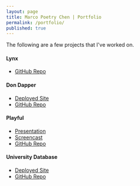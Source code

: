 ```yaml
---
layout: page
title: Marco Poetry Chen | Portfolio
permalink: /portfolio/
published: true
---
```


<div class="portfolio">
  <p>
    The following are a few projects that I've worked on.
  </p>
  <h4>Lynx</h4>
  <ul>
    <li>
      <a href="https://github.com/reard96/supply-lynx">GitHub Repo</a>
    </li>
  </ul>
  <h4>Don Dapper</h4>
  <ul>
    <li>
      <a href="https://dondapper.herokuapp.com">Deployed Site</a>
    </li>
    <li>
      <a href="https://github.com/biny235/DonDapper">GitHub Repo</a>
    </li>
  </ul>
  <h4>Playful</h4>
  <ul>
    <li>
      <a href="https://youtu.be/zqQEUeOc6mE">Presentation</a>
    </li>
    <li>
      <a href="https://streamable.com/y3y6b">Screencast</a>
    </li>
    <li>
      <a href="https://github.com/marcopchen/playful">GitHub Repo</a>
    </li>
  </ul>
  <h4>University Database</h4>
  <ul>
    <li>
      <a href="https://uni-database.herokuapp.com">Deployed Site</a>
    </li>
    <li>
      <a href="https://github.com/marcopchen/university-database">GitHub Repo</a>
    </li>
  </ul>
</div>
